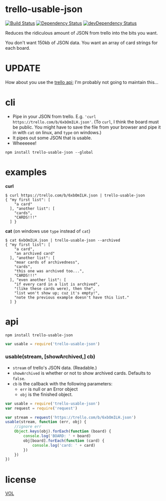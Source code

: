 trello-usable-json
==================

[![Build Status](https://travis-ci.org/ArtskydJ/trello-usable-json.svg)](https://travis-ci.org/ArtskydJ/trello-usable-json)
[![Dependency Status](https://david-dm.org/artskydj/trello-usable-json.svg)](https://david-dm.org/artskydj/trello-usable-json)
[![devDependency Status](https://david-dm.org/artskydj/trello-usable-json/dev-status.svg)](https://david-dm.org/artskydj/trello-usable-json#info=devDependencies)

Reduces the ridiculous amount of JSON from trello into the bits you want.

You don't want 150kb of JSON data. You want an array of card strings for each board.

# UPDATE

How about you use the [trello api](https://trello.com/docs/api/index.html); I'm probably not going to maintain this...

# cli

- Pipe in your JSON from trello. E.g. `'curl https://trello.com/b/6xbOmILH.json'`. (To `curl`, I think the board must be public. You might have to save the file from your browser and pipe it in with `cat` on linux, and `type` on windows.)
- It pipes out some JSON that is usable.
- Wheeeeee!

```
npm install trello-usable-json --global
```

# examples

**curl**

```
$ curl https://trello.com/b/6xbOmILH.json | trello-usable-json
{ "my first list": [
    "a card"
  ], "another list": [
    "cards",
    "CARDS!!!"
  ] }
```

**cat**
(on windows use `type` instead of `cat`)

```
$ cat 6xbOmILH.json | trello-usable-json --archived
{ "my first list": [
    "a card",
    "an archived card"
  ], "another list": [
    "moar cards of archivedness",
    "cards",
    "this one was archived too...",
    "CARDS!!!"
  ], "even another list": [
    "if every card in a list is archived",
    "(like these cards were), then the",
    "list won't show up; cuz it's empty!",
    "note the previous example doesn't have this list."
  ] }
```


# api

```
npm install trello-usable-json
```

```js
var usable = require('trello-usable-json')
```

### usable(stream, [showArchived,] cb)

- `stream` of trello's JSON data. (Readable.)
- `showArchived` is whether or not to show archived cards. Defaults to `false`.
- `cb` is the callback with the following parameters:
	- `err` is null or an Error object
	- `obj` is the finished object.

```js
var usable = require('trello-usable-json')
var request = require('request')

var stream = request('https://trello.com/b/6xbOmILH.json')
usable(stream, function (err, obj) {
	//ignore err
	Object.keys(obj).forEach(function (board) {
		console.log('BOARD: ' + board)
		obj[board].forEach(function (card) {
			console.log('card: ' + card)
		})
	})
})
```

# license

[VOL](http://veryopenlicense.com)
